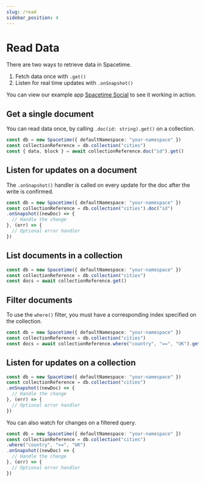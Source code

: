 ```yaml
---
slug: /read
sidebar_position: 4
---
```


# Read Data

There are two ways to retrieve data in Spacetime. 

1. Fetch data once with `.get()`
2. Listen for real time updates with `.onSnapshot()`

You can view our example app [Spacetime Social](https://social.testnet.spacetime.xyz) to see it working in action.


## Get a single document

You can read data once, by calling `.doc(id: string).get()` on a collection.

```ts
const db = new Spacetime({ defaultNamespace: "your-namespace" })
const collectionReference = db.collection("cities")
const { data, block } = await collectionReference.doc("id").get()
```


## Listen for updates on a document

The `.onSnapshot()` handler is called on every update for the doc after the write is confirmed.

```ts
const db = new Spacetime({ defaultNamespace: "your-namespace" })
const collectionReference = db.collection("cities").doc("id")
.onSnapshot((newDoc) => {
  // Handle the change
}, (err) => { 
  // Optional error handler
})
```

## List documents in a collection

```ts
const db = new Spacetime({ defaultNamespace: "your-namespace" })
const collectionReference = db.collection("cities")
const docs = await collectionReference.get()
```

## Filter documents

To use the `where()` filter, you must have a corresponding index specified on the collection.

```ts
const db = new Spacetime({ defaultNamespace: "your-namespace" })
const collectionReference = db.collection("cities")
const docs = await collectionReference.where("country", "==", "UK").get()
```


## Listen for updates on a collection

```ts
const db = new Spacetime({ defaultNamespace: "your-namespace" })
const collectionReference = db.collection("cities")
.onSnapshot((newDoc) => {
  // Handle the change
}, (err) => { 
  // Optional error handler
})
```

You can also watch for changes on a filtered query.

```ts
const db = new Spacetime({ defaultNamespace: "your-namespace" })
const collectionReference = db.collection("cities")
.where("country", "==", "UK")
.onSnapshot((newDoc) => {
  // Handle the change
}, (err) => { 
  // Optional error handler
})
```